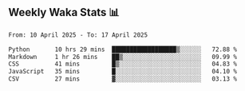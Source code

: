 ## Weekly Waka Stats 📊
<!--START_SECTION:waka-->

```txt
From: 10 April 2025 - To: 17 April 2025

Python       10 hrs 29 mins  ██████████████████▒░░░░░░   72.88 %
Markdown     1 hr 26 mins    ██▒░░░░░░░░░░░░░░░░░░░░░░   09.99 %
CSS          41 mins         █▒░░░░░░░░░░░░░░░░░░░░░░░   04.83 %
JavaScript   35 mins         █░░░░░░░░░░░░░░░░░░░░░░░░   04.10 %
CSV          27 mins         ▓░░░░░░░░░░░░░░░░░░░░░░░░   03.13 %
```

<!--END_SECTION:waka-->

<!--

Here are some ideas to get you started:

- 🔭 I’m currently working on (way to add branches committed on)
- 🌱 I’m currently learning Web Frameworks and Machine Learning! (Lisp, JS (react & angular), Python, and __)
- 💬 Ask me about ...
- 📫 How to reach me: 
- 😄 Pronouns: He/Him/His
- ⚡ Fun fact: ...

that-recsys-lab
-->
